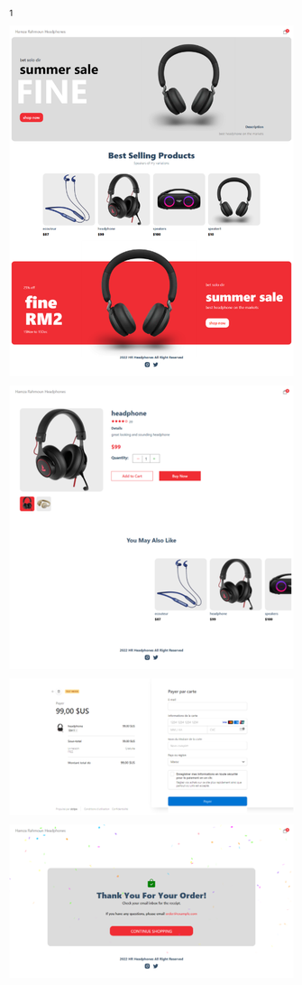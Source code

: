 1


![Alt text](images/1.png)


![Alt text](images/2.png)


![Alt text](images/3.png)


![Alt text](images/4.png)
